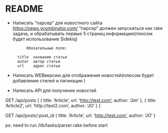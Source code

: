 # README

- Написать “​парсер” для новостного сайта ​https://news.ycombinator.com/
“парсер” ​должен запускаться как rake задача, и обрабатывать первые 5 страниц информации(​плюсом будет использование Sidekiq)

            Обязательные поля:

        title ­ название статьи
        autor ­ автор статьи
        url   ­ адрес статьи



- Написать WEB­версию для отображения новостей(​плюсом будет добавление стилей и пагинации ) ​

- Написать API для получение новостей

GET​
  /api/posts
[
  { title: ‘Article’,   url: ‘http://test.com’, author: ‘Jim’ },
  { title: ‘Article­2’, url: ‘http://test­2.com‘, author: ‘JO’ }
]

GET​
  /api/posts/:post_id
  { title: ‘Article’, url: ‘http://test.com’, author: ‘JO’ }



ps: need to run /lib/tasks/parser.rake before start
